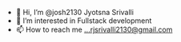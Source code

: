 - 👋 Hi, I’m @josh2130 Jyotsna Srivalli
- 👀 I’m interested in Fullstack development
- 📫 How to reach me ...rjsrivalli2130@gmail.com

<!---
josh2130/josh2130 is a ✨ special ✨ repository because its `README.md` (this file) appears on your GitHub profile.
You can click the Preview link to take a look at your changes.
--->
